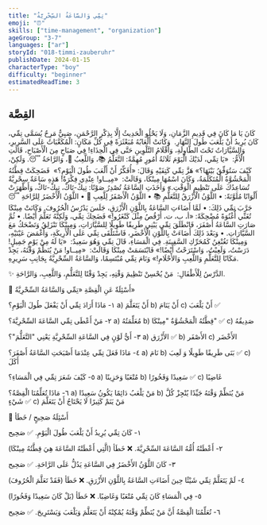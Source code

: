 ```yaml
---
title: "تِمِّي وَالسَّاعَةُ السِّحْرِيَّةُ"
emoji: "⏰"
skills: ["time-management", "organization"]
ageGroup: "3-7"
languages: ["ar"]
storyId: "018-timmi-zauberuhr"
publishDate: 2024-01-15
characterType: "boy"
difficulty: "beginner"
estimatedReadTime: 3
---
```


## القِصَّة


كَانَ يَا مَا كَانَ فِي قَدِيمِ الزَّمَانِ، وَلَا يَحْلُو الْحَدِيثُ إِلَّا بِذِكْرِ الرَّحْمَنِ، صَبِيٌّ مَرِحٌ يُسَمَّى تِمِّي، كَانَ يُرِيدُ أَنْ يَلْعَبَ طُولَ النَّهَارِ.  وَكَانَتْ أَلْعَابُهُ مُبَعْثَرَةً فِي كُلِّ مَكَانٍ: الْمُكَعَّبَاتُ عَلَى السَّرِيرِ، وَالسَّيَّارَاتُ تَحْتَ الطَّاوِلَةِ، وَأَقْلَامُ التَّلْوِينِ حَتَّى فِي الْحِذَاءِ!
فِي صَبَاحٍ مِنَ الْأَصْبَاحِ، قَالَتِ الْأُمُّ:  «يَا تِمِّي، لَدَيْكَ الْيَوْمَ ثَلَاثَةُ أُمُورٍ مُهِمَّةٌ: التَّعَلُّمُ 📚، وَاللَّعِبُ 🎲، وَالرَّاحَةُ 😴. وَلَكِنْ، كَيْفَ سَتُوَفِّقُ بَيْنَهَا؟»
هَزَّ تِمِّي كَتِفَيْهِ وَقَالَ: «أُفَكِّرُ أَنْ أَلْعَبَ طُولَ الْيَوْمِ؟»  فَضَحِكَتْ قِطَّتُهُ الْمَحْشُوَّةُ الْمُتَكَلِّمَةُ، وَكَانَ اسْمُهَا مِينْكَا، وَقَالَتْ:  «مِيــاو! عِنْدِي فِكْرَةٌ! هَذِهِ سَاعَةٌ سِحْرِيَّةٌ تُسَاعِدُكَ عَلَى تَنْظِيمِ الْوَقْتِ.»
وَأَخَذَتِ السَّاعَةُ تُصْدِرُ صَوْتًا: تِيكْ-تَاكْ، تِيكْ-تَاكْ، وَأَظْهَرَتْ أَلْوَانًا مُلَوَّنَةً:
	•	اللَّوْنُ الْأَزْرَقُ لِلتَّعَلُّمِ 📚
	•	اللَّوْنُ الْأَصْفَرُ لِلَّعِبِ 🎲
	•	اللَّوْنُ الْأَخْضَرُ لِلرَّاحَةِ 😴
جَرَّبَ تِمِّي ذَلِكَ:
	•	لَمَّا أَضَاءَتِ السَّاعَةُ بِاللَّوْنِ الْأَزْرَقِ، جَلَسَ يَدْرُسُ الْحُرُوفَ. وَكَانَتْ مِينْكَا تُغَنِّي أُغْنُوَةً مُضْحِكَةً: «أ، ب، ت، أَرْقُصُ مِثْلَ كَنْغَرُو!» فَضَحِكَ تِمِّي، وَلَكِنَّهُ تَعَلَّمَ أَيْضًا.
	•	ثُمَّ صَارَتِ السَّاعَةُ أَصْفَرَ، فَانْطَلَقَ تِمِّي يَبْنِي طَرِيقًا طَوِيلًا لِلسَّيَّارَاتِ، وَمِينْكَا تَنْزَلِقُ وَتَضْحَكُ مَعَ السَّيَّارَاتِ.
	•	وَبَعْدَ ذَلِكَ أَضَاءَتْ بِاللَّوْنِ الْأَخْضَرِ، فَاسْتَلْقَى تِمِّي عَلَى الْأَرِيكَةِ، وَأَغْمَضَ عَيْنَيْهِ، وَمِينْكَا تَغُنْغِنُ كَمُحَرِّكِ السَّفِينَةِ.
فِي الْمَسَاءِ، قَالَ تِمِّي وَهُوَ سَعِيدٌ:  «يَا لَهُ مِنْ يَوْمٍ جَمِيلٍ! دَرَسْتُ، وَلَعِبْتُ، وَاسْتَرَحْتُ أَيْضًا!»
فَابْتَسَمَتْ مِينْكَا وَقَالَتْ:  «مِيــاو! مَنْ يُنَظِّمْ وَقْتَهُ، يَجِدْ مَكَانًا لِلتَّعَلُّمِ وَاللَّعِبِ وَالأَحْلَامِ!»
وَنَامَ تِمِّي مُبْتَسِمًا، وَالسَّاعَةُ السِّحْرِيَّةُ بِجَانِبِ سَرِيرِهِ.

✨ الدَّرْسُ لِلْأَطْفَالِ:  مَنْ يُحْسِنْ تَنْظِيمَ وَقْتِهِ، يَجِدْ وَقْتًا لِلتَّعَلُّمِ، وَاللَّعِبِ، وَالرَّاحَةِ.

📝 أَسْئِلَةٌ عَنِ الْقِصَّةِ «تِمِّي وَالسَّاعَةُ السِّحْرِيَّةُ»

١- مَاذَا أَرَادَ تِمِّي أَنْ يَفْعَلَ طُولَ الْيَوْمِ؟
a) أَنْ يَتَعَلَّمَ
b) أَنْ يَنَامَ
c) أَنْ يَلْعَبَ ✅

٢- مَنْ أَعْطَى تِمِّي السَّاعَةَ السِّحْرِيَّةَ؟
a) مُعَلِّمَتُهُ
b) قِطَّتُهُ الْمَحْشُوَّةُ "مِينْكَا" ✅
c) صَدِيقُهُ

٣- أَيُّ لَوْنٍ فِي السَّاعَةِ السِّحْرِيَّةِ يَعْنِي "التَّعَلُّمَ"؟
a) الأَزْرَق ✅
b) الأَصْفَر
c) الأَخْضَر

٤- مَاذَا فَعَلَ تِمِّي عِنْدَمَا أَصْبَحَتِ السَّاعَةُ أَصْفَرَ؟
a) نَامَ
b) بَنَى طَرِيقًا طَوِيلًا وَ لَعِبَ ✅
c) أَكَلَ

٥- كَيْفَ شَعَرَ تِمِّي فِي الْمَسَاءِ؟
a) مُتْعَبًا وَحَزِينًا
b) سَعِيدًا وَفَخُورًا ✅
c) غَاضِبًا

٦- مَاذَا تُعَلِّمُنَا الْقِصَّةُ؟
a) مَنْ يَلْعَبُ دَائِمًا يَكُونُ سَعِيدًا
b) مَنْ يُنَظِّمْ وَقْتَهُ جَيِّدًا يُنْجِزْ كُلَّ شَيْءٍ ✅
c) مَنْ يَنَمْ كَثِيرًا لَا يَحْتَاجُ أَنْ يَتَعَلَّمَ

📝 أَسْئِلَةُ صَحِيحٍ / خَطَأ

١- كَانَ تِمِّي يُرِيدُ أَنْ يَلْعَبَ طُولَ الْيَوْمِ.
✅ صَحِيح

٢- أَعْطَتْهُ أُمُّهُ السَّاعَةَ السِّحْرِيَّةَ.
❌ خَطَأ (الَّتِي أَعْطَتْهُ السَّاعَةَ هِيَ قِطَّتُهُ مِينْكَا)

٣- كَانَ اللَّوْنُ الأَخْضَرُ فِي السَّاعَةِ يَدُلُّ عَلَى الرَّاحَةِ.
✅ صَحِيح

٤- لَمْ يَتَعَلَّمْ تِمِّي شَيْئًا حِينَ أَضَاءَتِ السَّاعَةُ بِاللَّوْنِ الأَزْرَقِ.
❌ خَطَأ (فَقَدْ تَعَلَّمَ الْحُرُوفَ)

٥- فِي الْمَسَاءِ كَانَ تِمِّي مُتْعَبًا وَغَاضِبًا.
❌ خَطَأ (بَلْ كَانَ سَعِيدًا وَفَخُورًا)

٦- تُعَلِّمُنَا الْقِصَّةُ أَنَّ مَنْ يُنَظِّمْ وَقْتَهُ يُمْكِنْهُ أَنْ يَتَعَلَّمَ وَيَلْعَبَ وَيَسْتَرِيحَ.
✅ صَحِيح